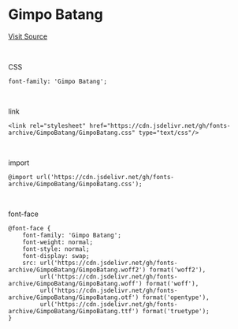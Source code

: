 # Gimpo Batang

[Visit Source](https://www.gimpo.go.kr/portal/contents.do?key=6502)

&nbsp;

CSS

```
font-family: 'Gimpo Batang';
```

&nbsp;

link

```
<link rel="stylesheet" href="https://cdn.jsdelivr.net/gh/fonts-archive/GimpoBatang/GimpoBatang.css" type="text/css"/>
```

&nbsp;

import

```
@import url('https://cdn.jsdelivr.net/gh/fonts-archive/GimpoBatang/GimpoBatang.css');
```

&nbsp;

font-face

```
@font-face {
    font-family: 'Gimpo Batang';
    font-weight: normal;
    font-style: normal;
    font-display: swap;
    src: url('https://cdn.jsdelivr.net/gh/fonts-archive/GimpoBatang/GimpoBatang.woff2') format('woff2'),
         url('https://cdn.jsdelivr.net/gh/fonts-archive/GimpoBatang/GimpoBatang.woff') format('woff'),
         url('https://cdn.jsdelivr.net/gh/fonts-archive/GimpoBatang/GimpoBatang.otf') format('opentype'),
         url('https://cdn.jsdelivr.net/gh/fonts-archive/GimpoBatang/GimpoBatang.ttf') format('truetype');
}
```
